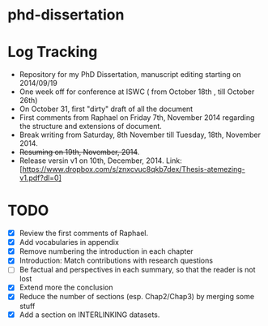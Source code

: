phd-dissertation
================


Log Tracking
============
- Repository for my PhD Dissertation, manuscript editing starting on 2014/09/19
- One week off for conference at ISWC ( from October 18th , till October 26th)
- On October 31, first "dirty" draft of all the document
- First comments from Raphael on Friday 7th, November 2014 regarding the structure and extensions of document. 
- Break writing from Saturday, 8th November till Tuesday, 18th, November 2014.
- ~~Resuming on 19th, November, 2014~~.  
-  Release versin v1 on 10th, December, 2014. Link: [https://www.dropbox.com/s/znxcvuc8qkb7dex/Thesis-atemezing-v1.pdf?dl=0] 



TODO
=====
- [x] Review the first comments of Raphael.
- [x] Add vocabularies in appendix
- [x] Remove numbering the introduction in each chapter
- [x] Introduction: Match contributions with research questions
- [ ] Be factual and perspectives in each summary, so that the reader is not lost
- [x] Extend more the conclusion
- [x] Reduce the number of sections (esp. Chap2/Chap3) by merging some stuff
- [x] Add a section on INTERLINKING datasets.
